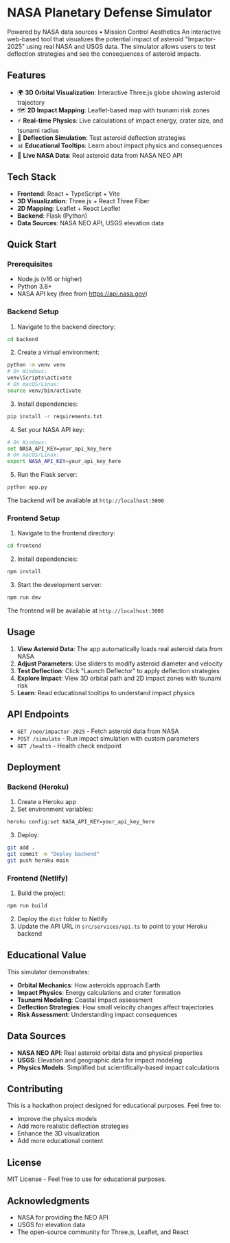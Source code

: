 # NASA Planetary Defense Simulator
Powered by NASA data sources • Mission Control Aesthetics
An interactive web-based tool that visualizes the potential impact of asteroid "Impactor-2025" using real NASA and USGS data. The simulator allows users to test deflection strategies and see the consequences of asteroid impacts.

## Features

- 🌍 **3D Orbital Visualization**: Interactive Three.js globe showing asteroid trajectory
- 🗺️ **2D Impact Mapping**: Leaflet-based map with tsunami risk zones
- ⚡ **Real-time Physics**: Live calculations of impact energy, crater size, and tsunami radius
- 🚀 **Deflection Simulation**: Test asteroid deflection strategies
- 📊 **Educational Tooltips**: Learn about impact physics and consequences
- 🔄 **Live NASA Data**: Real asteroid data from NASA NEO API

## Tech Stack

- **Frontend**: React + TypeScript + Vite
- **3D Visualization**: Three.js + React Three Fiber
- **2D Mapping**: Leaflet + React Leaflet
- **Backend**: Flask (Python)
- **Data Sources**: NASA NEO API, USGS elevation data

## Quick Start

### Prerequisites

- Node.js (v16 or higher)
- Python 3.8+
- NASA API key (free from https://api.nasa.gov)

### Backend Setup

1. Navigate to the backend directory:
```bash
cd backend
```

2. Create a virtual environment:
```bash
python -m venv venv
# On Windows:
venv\Scripts\activate
# On macOS/Linux:
source venv/bin/activate
```

3. Install dependencies:
```bash
pip install -r requirements.txt
```

4. Set your NASA API key:
```bash
# On Windows:
set NASA_API_KEY=your_api_key_here
# On macOS/Linux:
export NASA_API_KEY=your_api_key_here
```

5. Run the Flask server:
```bash
python app.py
```

The backend will be available at `http://localhost:5000`

### Frontend Setup

1. Navigate to the frontend directory:
```bash
cd frontend
```

2. Install dependencies:
```bash
npm install
```

3. Start the development server:
```bash
npm run dev
```

The frontend will be available at `http://localhost:3000`

## Usage

1. **View Asteroid Data**: The app automatically loads real asteroid data from NASA
2. **Adjust Parameters**: Use sliders to modify asteroid diameter and velocity
3. **Test Deflection**: Click "Launch Deflector" to apply deflection strategies
4. **Explore Impact**: View 3D orbital path and 2D impact zones with tsunami risk
5. **Learn**: Read educational tooltips to understand impact physics

## API Endpoints

- `GET /neo/impactor-2025` - Fetch asteroid data from NASA
- `POST /simulate` - Run impact simulation with custom parameters
- `GET /health` - Health check endpoint

## Deployment

### Backend (Heroku)

1. Create a Heroku app
2. Set environment variables:
```bash
heroku config:set NASA_API_KEY=your_api_key_here
```
3. Deploy:
```bash
git add .
git commit -m "Deploy backend"
git push heroku main
```

### Frontend (Netlify)

1. Build the project:
```bash
npm run build
```
2. Deploy the `dist` folder to Netlify
3. Update the API URL in `src/services/api.ts` to point to your Heroku backend

## Educational Value

This simulator demonstrates:

- **Orbital Mechanics**: How asteroids approach Earth
- **Impact Physics**: Energy calculations and crater formation
- **Tsunami Modeling**: Coastal impact assessment
- **Deflection Strategies**: How small velocity changes affect trajectories
- **Risk Assessment**: Understanding impact consequences

## Data Sources

- **NASA NEO API**: Real asteroid orbital data and physical properties
- **USGS**: Elevation and geographic data for impact modeling
- **Physics Models**: Simplified but scientifically-based impact calculations

## Contributing

This is a hackathon project designed for educational purposes. Feel free to:

- Improve the physics models
- Add more realistic deflection strategies
- Enhance the 3D visualization
- Add more educational content

## License

MIT License - Feel free to use for educational purposes.

## Acknowledgments

- NASA for providing the NEO API
- USGS for elevation data
- The open-source community for Three.js, Leaflet, and React


